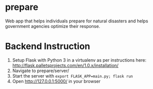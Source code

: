 # prepare
Web app that helps individuals prepare for natural disasters and helps government agencies optimize their response.

# Backend Instruction
1. Setup Flask with Python 3 in a virtualenv as per instructions here: http://flask.palletsprojects.com/en/1.0.x/installation/
2. Navigate to prepare/server/
3. Start the server with ```export FLASK_APP=main.py; flask run```
4. Open http://127.0.0.1:5000/ in your browser
